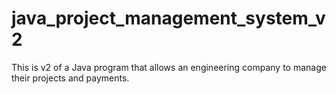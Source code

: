 # java_project_management_system_v2
This is v2 of a Java program that allows an engineering company to manage their projects and payments. 
